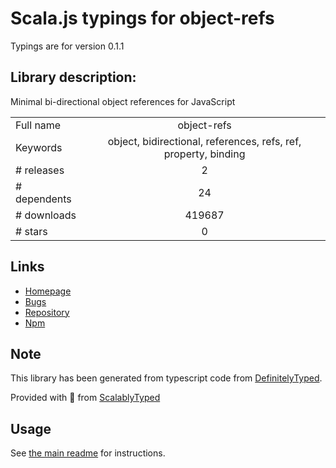 
# Scala.js typings for object-refs

Typings are for version 0.1.1

## Library description:
Minimal bi-directional object references for JavaScript

|                    |                 |
| ------------------ | :-------------: |
| Full name          | object-refs |
| Keywords           | object, bidirectional, references, refs, ref, property, binding |
| # releases         | 2 |
| # dependents       | 24 |
| # downloads        | 419687 |
| # stars            | 0 |

## Links
- [Homepage](https://github.com/bpmn-io/object-refs#readme)
- [Bugs](https://github.com/bpmn-io/object-refs/issues)
- [Repository](https://github.com/bpmn-io/object-refs)
- [Npm](https://www.npmjs.com/package/object-refs)
    


## Note
This library has been generated from typescript code from [DefinitelyTyped](https://definitelytyped.org).

Provided with :purple_heart: from [ScalablyTyped](https://github.com/oyvindberg/ScalablyTyped)

## Usage
See [the main readme](../../readme.md) for instructions.


